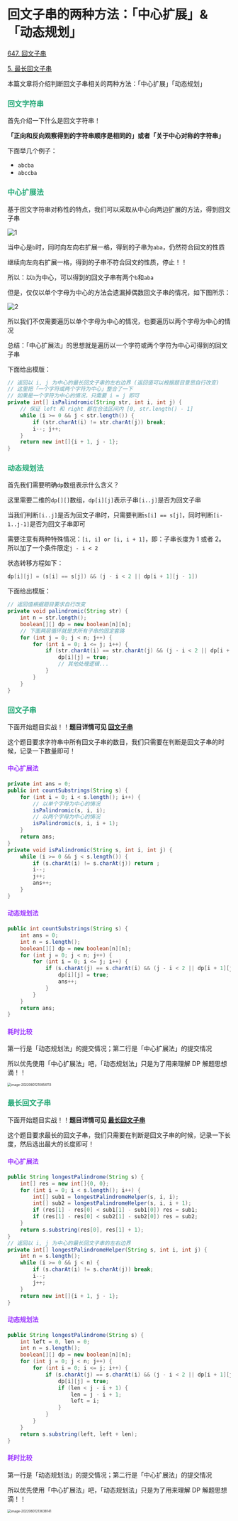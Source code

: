 # 回文子串的两种方法：「中心扩展」&「动态规划」

[647. 回文子串](https://leetcode.cn/problems/palindromic-substrings/)

[5. 最长回文子串](https://leetcode.cn/problems/longest-palindromic-substring/)



本篇文章将介绍判断回文子串相关的两种方法：「中心扩展」「动态规划」

### <font color=#1FA774>回文字符串</font>

首先介绍一下什么是回文字符串！

**「正向和反向观察得到的字符串顺序是相同的」**或者**「关于中心对称的字符串」**

下面举几个例子：

- `abcba`
- `abccba`

### <font color=#1FA774>中心扩展法</font>

基于回文字符串对称性的特点，我们可以采取从中心向两边扩展的方法，得到回文子串

![1](https://cdn.jsdelivr.net/gh/LFool/image-hosting@master/20220601/2015281654085728j8AXXp1.svg)

当中心是`b`时，同时向左向右扩展一格，得到的子串为`aba`，仍然符合回文的性质

继续向左向右扩展一格，得到的子串不符合回文的性质，停止！！

所以：以`b`为中心，可以得到的回文子串有两个`b`和`aba`

但是，仅仅以单个字母为中心的方法会遗漏掉偶数回文子串的情况，如下图所示：

![2](https://cdn.jsdelivr.net/gh/LFool/image-hosting@master/20220601/2037131654087033tAJJ8z2.svg)

所以我们不仅需要遍历以单个字母为中心的情况，也要遍历以两个字母为中心的情况

总结：「中心扩展法」的思想就是遍历以一个字符或两个字符为中心可得到的回文子串

下面给出模版：

```java
// 返回以 i, j 为中心的最长回文子串的左右边界 (返回值可以根据题目意思自行改变)
// 这里把「一个字符或两个字符为中心」整合了一下
// 如果是一个字符为中心的情况，只需要 i = j 即可
private int[] isPalindromic(String str, int i, int j) {
    // 保证 left 和 right 都在合法区间内 [0, str.length() - 1]
    while (i >= 0 && j < str.length()) {
        if (str.charAt(i) != str.charAt(j)) break;
        i--; j++;
    }
    return new int[]{i + 1, j - 1};
}
```

### <font color=#1FA774>动态规划法</font>

首先我们需要明确`dp`数组表示什么含义？

这里需要二维的`dp[][]`数组，`dp[i][j]`表示子串`[i..j]`是否为回文子串

当我们判断`[i..j]`是否为回文子串时，只需要判断`s[i] == s[j]`，同时判断`[i-1..j-1]`是否为回文子串即可

需要注意有两种特殊情况：`[i, i] or [i, i + 1]`，即：子串长度为 1 或者 2。所以加了一个条件限定`j - i < 2`

状态转移方程如下：

```java
dp[i][j] = (s[i] == s[j]) && (j - i < 2 || dp[i + 1][j - 1])
```

下面给出模版：

```java
// 返回值根据题目要求自行改变
private void palindromic(String str) {
    int n = str.length();
    boolean[][] dp = new boolean[n][n];
    // 下面两层循环就是求所有子串的固定套路
    for (int j = 0; j < n; j++) {
        for (int i = 0; i <= j; i++) {
            if (str.charAt(i) == str.charAt(j) && (j - i < 2 || dp[i + 1][j - 1])) {
                dp[i][j] = true;
                // 其他处理逻辑...
            }
        }
    }
}
```

### <font color=#1FA774>回文子串</font>

下面开始题目实战！！**题目详情可见 [回文子串](https://leetcode.cn/problems/palindromic-substrings/)**

这个题目要求字符串中所有回文子串的数目，我们只需要在判断是回文子串的时候，记录一下数量即可！

#### <font color=#9933FF>中心扩展法</font>

```java
private int ans = 0;
public int countSubstrings(String s) {
    for (int i = 0; i < s.length(); i++) {
        // 以单个字母为中心的情况
        isPalindromic(s, i, i);
        // 以两个字母为中心的情况
        isPalindromic(s, i, i + 1);
    }
    return ans;
}
private void isPalindromic(String s, int i, int j) {
    while (i >= 0 && j < s.length()) {
        if (s.charAt(i) != s.charAt(j)) return ;
        i--;
        j++;
        ans++;
    }
}
```

#### <font color=#9933FF>动态规划法</font>

```java
public int countSubstrings(String s) {
    int ans = 0;
    int n = s.length();
    boolean[][] dp = new boolean[n][n];
    for (int j = 0; j < n; j++) {
        for (int i = 0; i <= j; i++) {
            if (s.charAt(j) == s.charAt(i) && (j - i < 2 || dp[i + 1][j - 1])) {
                dp[i][j] = true;
                ans++;
            }
        }
    }
    return ans;
}
```

#### <font color=#9933FF>耗时比较</font>

第一行是「动态规划法」的提交情况；第二行是「中心扩展法」的提交情况

所以优先使用「中心扩展法」吧，「动态规划法」只是为了用来理解 DP 解题思想滴！！

<img src="https://cdn.jsdelivr.net/gh/LFool/image-hosting@master/20220601/2108541654088934HPwSL7image-20220601210854113.png" alt="image-20220601210854113" style="zoom:50%;" />

### <font color=#1FA774>最长回文子串</font>

下面开始题目实战！！**题目详情可见 [最长回文子串](https://leetcode.cn/problems/longest-palindromic-substring/)**

这个题目要求最长的回文子串，我们只需要在判断是回文子串的时候，记录一下长度，然后选出最大的长度即可！

#### <font color=#9933FF>中心扩展法</font>

```java
public String longestPalindrome(String s) {
    int[] res = new int[]{0, 0};
    for (int i = 0; i < s.length(); i++) {
        int[] sub1 = longestPalindromeHelper(s, i, i);
        int[] sub2 = longestPalindromeHelper(s, i, i + 1);
        if (res[1] - res[0] < sub1[1] - sub1[0]) res = sub1;
        if (res[1] - res[0] < sub2[1] - sub2[0]) res = sub2;
    }
    return s.substring(res[0], res[1] + 1);
}
// 返回以 i, j 为中心的最长回文子串的左右边界
private int[] longestPalindromeHelper(String s, int i, int j) {
    int n = s.length();
    while (i >= 0 && j < n) {
        if (s.charAt(i) != s.charAt(j)) break;
        i--;
        j++;
    }
    return new int[]{i + 1, j - 1};
}
```

#### <font color=#9933FF>动态规划法</font>

```java
public String longestPalindrome(String s) {
    int left = 0, len = 0;
    int n = s.length();
    boolean[][] dp = new boolean[n][n];
    for (int j = 0; j < n; j++) {
        for (int i = 0; i <= j; i++) {
            if (s.charAt(j) == s.charAt(i) && (j - i < 2 || dp[i + 1][j - 1])) {
                dp[i][j] = true;
                if (len < j - i + 1) {
                    len = j - i + 1;
                    left = i;
                }
            }
        }
    }
    return s.substring(left, left + len);
}
```

#### <font color=#9933FF>耗时比较</font>

第一行是「动态规划法」的提交情况；第二行是「中心扩展法」的提交情况

所以优先使用「中心扩展法」吧，「动态规划法」只是为了用来理解 DP 解题思想滴！！

<img src="https://cdn.jsdelivr.net/gh/LFool/image-hosting@master/20220601/2136381654090598dcdSyPimage-20220601213638141.png" alt="image-20220601213638141" style="zoom:50%;" />
